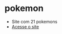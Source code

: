 # pokemon

* Site com 21 pokemons
* [Acesse o site]([www.google.com](https://lcnoctis.github.io/pokemon/)https://lcnoctis.github.io/pokemon/) 
